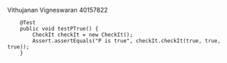 Vithujanan Vigneswaran 40157822


        @Test
        public void testPTrue() {
            CheckIt checkIt = new CheckIt();
            Assert.assertEquals("P is true", checkIt.checkIt(true, true, true));
        }
